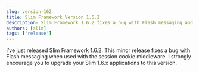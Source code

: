 ```yaml
---
slug: version-162
title: Slim Framework Version 1.6.2
description: Slim Framework 1.6.2 fixes a bug with Flash messaging and session cookie middleware
authors: [slim]
tags: ['release']
---
```


I’ve just released Slim Framework 1.6.2. This minor release fixes a bug with Flash messaging when used with the session cookie middleware. I strongly encourage you to upgrade your Slim 1.6.x applications to this version.

<!-- truncate -->

